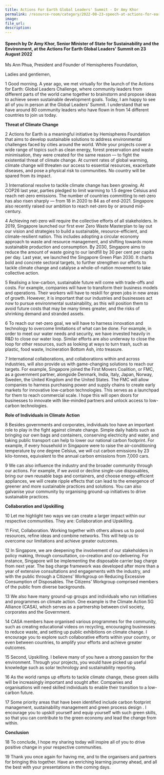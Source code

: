 ```yaml
---  
title: Actions For Earth Global Leaders' Summit - Dr Amy Khor
permalink: /resource-room/category/2022-08-23-speech-at-actions-for-earth-global-leaders-summit/  
image:  
file_url:  
description:
---
```

 
#### Speech by Dr Amy Khor, Senior Minister of State for Sustainability and the Environment, at the Actions For Earth Global Leaders' Summit on 23 August 2022

Ms Ann Phua, President and Founder of Hemispheres Foundation,

Ladies and gentlemen,

1	Good morning. A year ago, we met virtually for the launch of the Actions for Earth: Global Leaders Challenge, where community leaders from different parts of the world came together to brainstorm and propose ideas to achieve seven sustainable development goals. Today, I am happy to see all of you in person at the Global Leaders’ Summit. I understand that we have around 80 community leaders who have flown in from 14 different countries to join us today.   

**Threat of Climate Change**

2	Actions for Earth is a meaningful initiative by Hemispheres Foundation that aims to develop sustainable solutions to address environmental challenges faced by cities around the world. While your projects cover a wide range of topics such as clean energy, forest preservation and waste minimisation, they were created for the same reason — to fight the existential threat of climate change. At current rates of global warming, climate change will threaten our access to essential resources, exacerbate diseases, and pose a physical risk to communities. No country will be spared from its impact.  

3	International resolve to tackle climate change has been growing. At COP26 last year, parties pledged to limit warming to 1.5 degree Celsius and reach net-zero emissions. The number of countries committing to net-zero has also risen sharply — from 18 in 2020 to 84 as of end-2021. Singapore also recently raised our ambition to reach net-zero by or around mid-century.  

4	Achieving net-zero will require the collective efforts of all stakeholders. In 2019, Singapore launched our first ever Zero Waste Masterplan to lay out our vision and strategies to build a sustainable, resource-efficient, and climate-resilient nation. This includes adopting a circular economy approach to waste and resource management, and shifting towards more sustainable production and consumption. By 2030, Singapore aims to reduce the amount of waste going to our landfill by 30 per cent per capita per day. Last year, we launched the Singapore Green Plan 2030. It charts bold and concrete sectoral targets, to further strengthen our efforts to tackle climate change and catalyse a whole-of-nation movement to take collective action.   

5	Realising a low-carbon, sustainable future will come with trade-offs and costs. For example, companies will have to transform their business models and operations. Their workers will have to reskill for green jobs in new areas of growth. However, it is important that our industries and businesses act now to pursue environmental sustainability, as this will position them to avoid future costs that may be many times greater, and the risks of shrinking demand and stranded assets.  

6	To reach our net-zero goal, we will have to harness innovation and technology to overcome limitations of what can be done. For example, in order to meet our water needs and security, we have invested heavily in R&D to close our water loop. Similar efforts are also underway to close the loop for other resources, such as looking at ways to turn trash, such as plastic, food waste, Incineration Bottom Ash, into treasure.   

7	International collaborations, and collaborations within and across industries, will also provide us with game-changing solutions to reach our targets. For example, Singapore joined the First Movers Coalition, or FMC, as a government partner, alongside Denmark, India, Italy, Japan, Norway, Sweden, the United Kingdom and the United States. The FMC will allow companies to harness purchasing power and supply chains to create early markets for innovative low-carbon technologies. This serves as a launchpad for them to reach commercial scale. I hope this will open doors for businesses to innovate with like-minded partners and unlock access to low-carbon technologies.  

**Role of Individuals in Climate Action**

8	Besides governments and corporates, individuals too have an important role to play in the fight against climate change. Simple daily habits such as bringing our own bags and containers, conserving electricity and water, and taking public transport can help to lower our national carbon footprint. For example, if every household in Singapore were to raise the air-conditioning temperature by one degree Celsius, we will cut carbon emissions by 23 kilo-tonnes, equivalent to the annual carbon emissions from 7,000 cars.  

9	We can also influence the industry and the broader community through our actions. For example, if we avoid or decline single-use disposables, bring our own reusable bags and containers, and choose energy-efficient appliances, we will create ripple effects that can lead to the emergence of greener and more sustainable practices and solutions. You can also galvanise your community by organising ground-up initiatives to drive sustainable practices.   

**Collaboration and Upskilling**

10	Let me highlight two ways we can create a larger impact within our respective communities. They are: Collaboration and Upskilling.   

11	First, Collaboration. Working together with others allows us to pool resources, refine ideas and combine networks. This will help us to overcome our limitations and achieve greater outcomes.   

12	In Singapore, we are deepening the involvement of our stakeholders in policy making, through consultation, co-creation and co-delivering. For instance, Singapore will be implementing the disposable carrier bag charge from next year. The bag charge framework was developed after more than a year of extensive consultations and engagements with the industry, and with the public through a Citizens’ Workgroup on Reducing Excessive Consumption of Disposables. The Citizens’ Workgroup comprised members of the public from diverse backgrounds.  

13	We also have many ground-up groups and individuals who run initiatives and programmes on climate action. One example is the Climate Action SG Alliance (CASA), which serves as a partnership between civil society, corporates and the Government.   

14	CASA members have organised various programmes for the community, such as creating educational videos on recycling, encouraging businesses to reduce waste, and setting up public exhibitions on climate change. I encourage you to explore such collaborative efforts within your country, or even between countries, to amplify your efforts and achieve greater outcomes.  

15	Second, Upskilling. I believe many of you have a strong passion for the environment. Through your projects, you would have picked up useful knowledge such as solar technology and sustainability reporting.  

16	As the world ramps up efforts to tackle climate change, these green skills will be increasingly important and sought after. Companies and organisations will need skilled individuals to enable their transition to a low-carbon future.   

17	Some priority areas that have been identified include carbon footprint management, sustainability management and green process design . I encourage you to upskill yourself and equip yourself with such green skills, so that you can contribute to the green economy and lead the change from within.   

**Conclusion**

18	To conclude, I hope my sharing today will inspire all of you to drive positive change in your respective communities.  

19	Thank you once again for having me, and to the organisers and partners for bringing this together. Have an enriching learning journey ahead, and all the best with your presentations in the coming days.  

